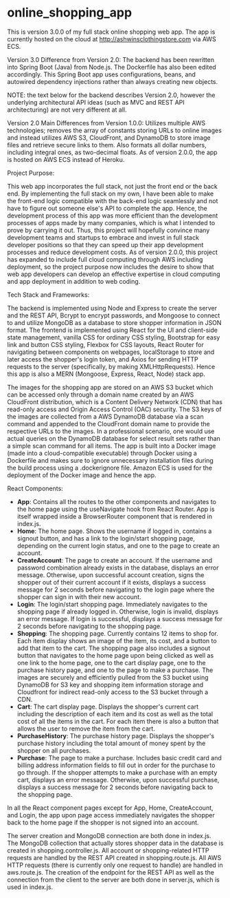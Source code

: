 # online_shopping_app
This is version 3.0.0 of my full stack online shopping web app. The app is currently hosted on the cloud at http://ashwinsclothingstore.com via AWS ECS.

Version 3.0 Difference from Version 2.0: The backend has been rewritten into Spring Boot (Java) from Node.js. The Dockerfile has also been edited accordingly. This Spring Boot app uses configurations, beans, and autowired dependency injections rather than always creating new objects.

NOTE: the text below for the backend describes Version 2.0, however the underlying architectural API ideas (such as MVC and REST API architecturing) are not very different at all.

Version 2.0 Main Differences from Version 1.0.0: Utilizes multiple AWS technologies; removes the array of constants storing URLs to online images and instead utilizes AWS S3, CloudFront, and DynamoDB to store image files and retrieve secure links to them. Also formats all dollar numbers, including integral ones, as two-decimal floats. As of version 2.0.0, the app is hosted on AWS ECS instead of Heroku.

Project Purpose:

This web app incorporates the full stack, not just the front end or the back end. By implementing the full stack on my own, I have been able to make the front-end logic compatible with the back-end logic seamlessly and not have to figure out someone else's API to complete the app. Hence, the development process of this app was more efficient than the development processes of apps made by many companies, which is what I intended to prove by carrying it out. Thus, this project will hopefully convince many development teams and startups to embrace and invest in full stack developer positions so that they can speed up their app development processes and reduce development costs. As of version 2.0.0, this project has expanded to include full cloud computing through AWS including deployment, so the project purpose now includes the desire to show that web app developers can develop an effective expertise in cloud computing and app deployment in addition to web coding.

Tech Stack and Frameworks:

The backend is implemented using Node and Express to create the server and the REST API, Bcrypt to encrypt passwords, and Mongoose to connect to and utilize MongoDB as a database to store shopper information in JSON format. The frontend is implemented using React for the UI and client-side state management, vanilla CSS for ordinary CSS styling, Bootstrap for easy link and button CSS styling, Flexbox for CSS layouts, React Router for navigating between components on webpages, localStorage to store and later access the shopper's login token, and Axios for sending HTTP requests to the server (specifically, by making XMLHttpRequests). Hence this app is also a MERN (Mongoose, Express, React, Node) stack app. 

The images for the shopping app are stored on an AWS S3 bucket which can be accessed only through a domain name created by an AWS CloudFront distribution, which is a Content Delivery Network (CDN) that has read-only access and Origin Access Control (OAC) security. The S3 keys of the images are collected from a AWS DynamoDB database via a scan command and appended to the CloudFront domain name to provide the respective URLs to the images. In a professional scenario, one would use actual queries on the DynamoDB database for select result sets rather than a simple scan command for all items. The app is built into a Docker image (made into a cloud-compatible executable) through Docker using a Dockerfile and makes sure to ignore unnecessary installation files during the build process using a .dockerignore file. Amazon ECS is used for the deployment of the Docker image and hence the app.

React Components:

* **App**: Contains all the routes to the other components and navigates to the home page using the useNavigate hook from React Router. App is itself wrapped inside a BrowserRouter component that is rendered in index.js.
* **Home**: The home page. Shows the username if logged in, contains a signout button, and has a link to the login/start shopping page, depending on the current login status, and one to the page to create an account.
* **CreateAccount**: The page to create an account. If the username and password combination already exists in the database, displays an error message. Otherwise, upon successful account creation, signs the shopper out of their current account if it exists, displays a success message for 2 seconds before navigating to the login page where the shopper can sign in with their new account.
* **Login**: The login/start shopping page. Immediately navigates to the shopping page if already logged in. Otherwise, login is invalid, displays an error message. If login is successful, displays a success message for 2 seconds before navigating to the shopping page.
* **Shopping**: The shopping page. Currently contains 12 items to shop for. Each item display shows an image of the item, its cost, and a button to add that item to the cart. The shopping page also includes a signout button that navigates to the home page upon being clicked as well as one link to the home page, one to the cart display page, one to the purchase history page, and one to the page to make a purchase. The images are securely and efficiently pulled from the S3 bucket using DynamoDB for S3 key and shopping item information storage and Cloudfront for indirect read-only access to the S3 bucket through a CDN.
* **Cart**: The cart display page. Displays the shopper's current cart including the description of each item and its cost as well as the total cost of all the items in the cart. For each item there is also a button that allows the user to remove the item from the cart.
* **PurchaseHistory**: The purchase history page. Displays the shopper's purchase history including the total amount of money spent by the shopper on all purchases.
* **Purchase**: The page to make a purchase. Includes basic credit card and billing address information fields to fill out in order for the purchase to go through. If the shopper attempts to make a purchase with an empty cart, displays an error message. Otherwise, upon successful purchase, displays a success message for 2 seconds before navigating back to the shopping page.

In all the React component pages except for App, Home, CreateAccount, and Login, the app upon page access immediately navigates the shopper back to the home page if the shopper is not signed into an account.

The server creation and MongoDB connection are both done in index.js. The MongoDB collection that actually stores shopper data in the database is created in shopping.controller.js. All account or shopping-related HTTP requests are handled by the REST API created in shopping.route.js. All AWS HTTP requests (there is currently only one request to handle) are handled in aws.route.js. The creation of the endpoint for the REST API as well as the connection from the client to the server are both done in server.js, which is used in index.js.
